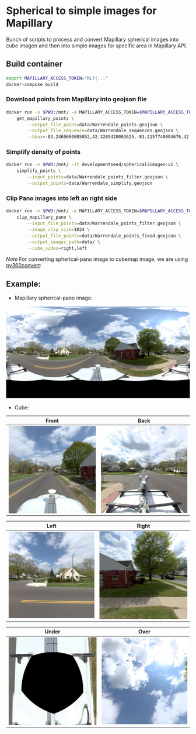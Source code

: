 # Spherical to simple images for Mapillary

Bunch of scripts to process and convert Mapillary spherical images into cube imagen and then into simple images for specific area in Mapillary API.

## Build container

```sh
export MAPILLARY_ACCESS_TOKEN="MLY|..."
docker-compose build
```

### Download points from Mapillary into geojson file

```sh
docker run -v $PWD:/mnt/ -e MAPILLARY_ACCESS_TOKEN=$MAPILLARY_ACCESS_TOKEN -it developmentseed/spherical2images:v1 \
    get_mapillary_points \
        --output_file_point=data/Warrendale_points.geojson \
        --output_file_sequence=data/Warrendale_sequences.geojson \
        --bbox=-83.2469680005052,42.3289420003625,-83.2157740004676,42.3578449996934
```

### Simplify density of points

```sh
docker run -v $PWD:/mnt/ -it developmentseed/spherical2images:v1 \
    simplify_points \
        --input_points=data/Warrendale_points_filter.geojson \
        --output_points=data/Warrendale_simplify.geojson
```

### Clip Pano images into left an right side

```sh
docker run -v $PWD:/mnt/ -e MAPILLARY_ACCESS_TOKEN=$MAPILLARY_ACCESS_TOKEN -it developmentseed/spherical2images:v1 \
    clip_mapillary_pano \
        --input_file_points=data/Warrendale_points_filter.geojson \
        --image_clip_size=1024 \
        --output_file_points=data/Warrendale_points_fixed.geojson \
        --output_images_path=data/ \
        --cube_sides=right,left
```

_Note_
For converting spherical-pano image to cubemap image, we are using [py360convert](https://github.com/sunset1995/py360convert):

## Example:

- Mapillary spherical-pano image:

![](img/380223760052524.jpg)

- Cube:

|               Front                |                Back                |
| :--------------------------------: | :--------------------------------: |
| ![](img/380223760052524_front.jpg) | ![](/img/380223760052524_back.jpg) |

|               Left                |               Right                |
| :-------------------------------: | :--------------------------------: |
| ![](img/380223760052524_left.jpg) | ![](img/380223760052524_right.jpg) |

|               Under                |               Over                |
| :--------------------------------: | :-------------------------------: |
| ![](img/380223760052524_under.jpg) | ![](img/380223760052524_over.jpg) |
